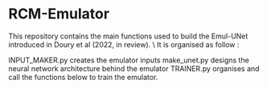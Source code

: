 # RCM-Emulator


This repository contains the main functions used to build the Emul-UNet introduced in Doury et al (2022, in review). \\ 
It is organised as follow : 

INPUT_MAKER.py creates the emulator inputs 
make_unet.py designs the neural network architecture behind the emulator
TRAINER.py organises and call the functions below to train the emulator. 
